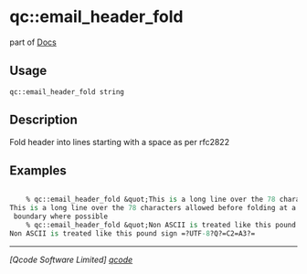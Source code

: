 qc::email_header_fold
=====================

part of [Docs](.)

Usage
-----
`qc::email_header_fold string`

Description
-----------
Fold header into lines starting with a space as per rfc2822

Examples
--------
```tcl

    % qc::email_header_fold &quot;This is a long line over the 78 characters allowed before folding at a word boundary where possible&quot;
This is a long line over the 78 characters allowed before folding at a word
 boundary where possible
    % qc::email_header_fold &quot;Non ASCII is treated like this pound sign £&quot;
Non ASCII is treated like this pound sign =?UTF-8?Q?=C2=A3?=
```

----------------------------------
*[Qcode Software Limited] [qcode]*

[qcode]: http://www.qcode.co.uk "Qcode Software"